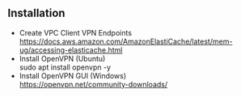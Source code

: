## Installation
- Create VPC Client VPN Endpoints  
  https://docs.aws.amazon.com/AmazonElastiCache/latest/mem-ug/accessing-elasticache.html
- Install OpenVPN (Ubuntu)  
  sudo apt install openvpn -y
- Install OpenVPN GUI (Windows)  
  https://openvpn.net/community-downloads/


